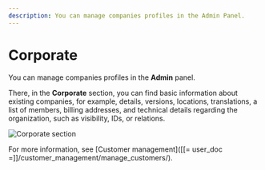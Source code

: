 ```yaml
---
description: You can manage companies profiles in the Admin Panel.
---
```


# Corporate

You can manage companies profiles in the **Admin** panel.

There, in the **Corporate** section, you can find basic information about existing companies, for example, details, versions, locations, translations, a list of members, billing addresses, and technical details regarding the organization, such as visibility, IDs, or relations.

![Corporate section](admin_panel_corporate.png "Corporate section")

For more information, see [Customer management]([[= user_doc =]]/customer_management/manage_customers/).
